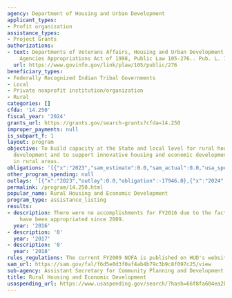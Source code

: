 ```yaml
---
agency: Department of Housing and Urban Development
applicant_types:
- Profit organization
assistance_types:
- Project Grants
authorizations:
- text: Departments of Veterans Affairs, Housing and Urban Development, and Independent
    Agencies Appropriations Act of 1998, Public Law 105-276.. Pub. L. 105, 276.
  url: https://www.govinfo.gov/link/plaw/105/public/276
beneficiary_types:
- Federally Recognized Indian Tribal Governments
- Local
- Private nonprofit institution/organization
- Rural
categories: []
cfda: '14.250'
fiscal_year: '2024'
grants_url: https://grants.gov/search-grants?cfda=14.250
improper_payments: null
is_subpart_f: 1
layout: program
objective: To build capacity at the State and local level for rural housing and economic
  development and to support innovative housing and economic development activities
  in rural areas.
obligations: '[{"x":"2023","sam_estimate":0.0,"sam_actual":0.0,"usa_spending_actual":-22047.95},{"x":"2024","sam_estimate":0.0,"sam_actual":0.0,"usa_spending_actual":-2201.16},{"x":"2025","sam_estimate":0.0,"sam_actual":0.0,"usa_spending_actual":-85542.0}]'
other_program_spending: null
outlays: '[{"x":"2023","outlay":0.0,"obligation":-17946.0},{"x":"2024","outlay":0.0,"obligation":-2200.0},{"x":"2025","outlay":11823.0,"obligation":-85542.0}]'
permalink: /program/14.250.html
popular_name: Rural Housing and Economic Development
program_type: assistance_listing
results:
- description: There were no accomplishments for FY2016 due to the fact that no funds
    have been appropriated since 2009.
  year: '2016'
- description: '0'
  year: '2017'
- description: '0'
  year: '2018'
rules_regulations: The current FY2009 NOFA is published on HUD's website.
sam_url: https://sam.gov/fal/f6d5e0d3f0af4ab4b79c3b9c8f097c25/view
sub-agency: Assistant Secretary for Community Planning and Development
title: Rural Housing and Economic Development
usaspending_url: https://www.usaspending.gov/search/?hash=66f8fa604ea2ba198fded24cdae512a4
---
```

